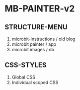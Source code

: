 # MB-PAINTER-v2

## STRUCTURE-MENU
1. microbit-instructions / old blog
2. microbit painter / app
3. microbit images / db 

## CSS-STYLES
1. Global CSS
2. Individual scoped CSS